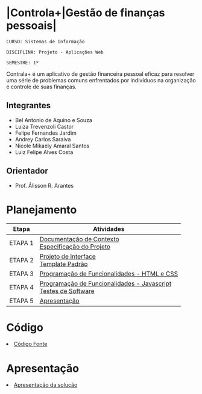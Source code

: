 # |Controla+|Gestão de finanças pessoais|

`CURSO: Sistemas de Informação`

`DISCIPLINA: Projeto - Aplicações Web`

`SEMESTRE: 1º`

Contrala+ é um aplicativo de gestão financeira pessoal eficaz para resolver uma série de problemas comuns enfrentados por indivíduos na organização e controle de suas finanças.

## Integrantes

* Bel Antonio de Aquino e Souza
* Luiza Trevenzoli Castor
* Felipe Fernandes Jardim
* Andrey Carlos Saraiva
* Nicole Mikaely Amaral Santos
* Luiz Felipe Alves Costa


## Orientador

* Prof. Álisson R. Arantes

# Planejamento

| Etapa         | Atividades |
|  :----:   | ----------- |
| ETAPA 1         |[Documentação de Contexto](docs/context.md) <br> [Especificação do Projeto](docs/especification.md) |
| ETAPA 2         |[Projeto de Interface](docs/interface.md) <br> [Template Padrão](docs/template.md) |
| ETAPA 3         |[Programação de Funcionalidades - HTML e CSS](docs/development.md) |
| ETAPA 4        |[Programação de Funcionalidades - Javascript](docs/development.md) <br> [Testes de Software ](docs/tests.md) |
| ETAPA 5         | [Apresentação](presentation/README.md) |

# Código

<li><a href="src/README.md"> Código Fonte</a></li>

# Apresentação

<li><a href="presentation/README.md"> Apresentação da solução</a></li>
